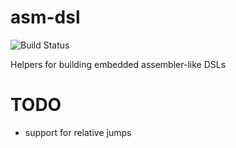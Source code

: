 # asm-dsl
![Build Status](https://travis-ci.org/vdorr/asm-dsl.svg?branch=master)

Helpers for building embedded assembler-like DSLs

# TODO
* support for relative jumps
